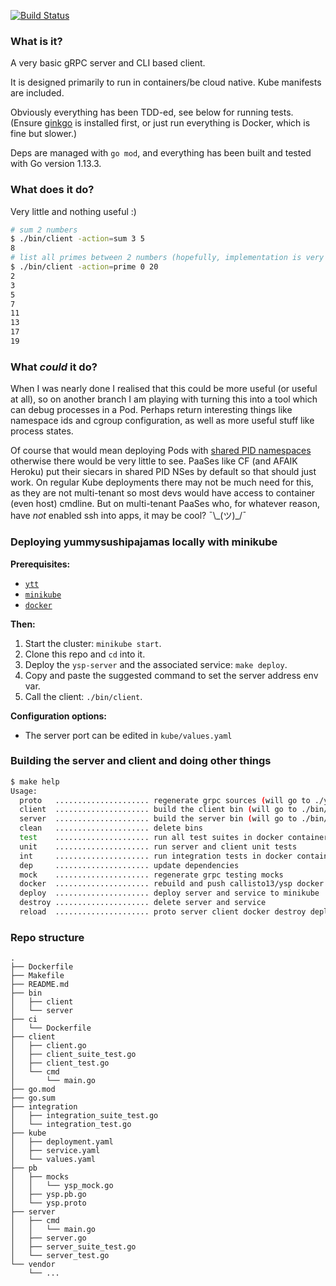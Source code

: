 [![Build Status](https://travis-ci.org/Callisto13/yummysushipajamas.svg?branch=master)](https://travis-ci.org/Callisto13/yummysushipajamas)

### What is it?

A very basic gRPC server and CLI based client.

It is designed primarily to run in containers/be cloud native. Kube manifests
are included.

Obviously everything has been TDD-ed, see below for running tests. (Ensure [ginkgo](https://onsi.github.io/ginkgo/) is installed first,
or just run everything is Docker, which is fine but slower.) 

Deps are managed with `go mod`, and everything has been built and tested
with Go version 1.13.3.

### What does it do?

Very little and nothing useful :)

```sh
# sum 2 numbers
$ ./bin/client -action=sum 3 5
8
# list all primes between 2 numbers (hopefully, implementation is very naive atm)
$ ./bin/client -action=prime 0 20
2
3
5
7
11
13
17
19
```

### What _could_ it do?

When I was nearly done I realised that this could be more useful (or useful at all), so on another branch
I am playing with turning this into a tool which can debug processes in a Pod.
Perhaps return interesting things like namespace ids and cgroup configuration, as well
as more useful stuff like process states.

Of course that would mean deploying Pods with [shared PID namespaces](https://kubernetes.io/docs/tasks/configure-pod-container/share-process-namespace/)
otherwise there would be very little to see. PaaSes like CF (and AFAIK Heroku) put their
siecars in shared PID NSes by default so that should just work. On regular Kube deployments there
may not be much need for this, as they are not multi-tenant so most devs would have access
to container (even host) cmdline. But on multi-tenant PaaSes who, for whatever reason, have _not_ enabled ssh into
apps, it may be cool? ¯\\\_(ツ)\_/¯

### Deploying yummysushipajamas locally with minikube

**Prerequisites:**
- [`ytt`](https://get-ytt.io/)
- [`minikube`](https://kubernetes.io/docs/tasks/tools/install-minikube/)
- [`docker`](https://docs.docker.com/v17.09/engine/installation/)

**Then:**
1. Start the cluster: `minikube start`.
1. Clone this repo and `cd` into it.
1. Deploy the `ysp-server` and the associated service: `make deploy`.
1. Copy and paste the suggested command to set the server address env var.
1. Call the client: `./bin/client`.

**Configuration options:**

- The server port can be edited in `kube/values.yaml`

### Building the server and client and doing other things
```sh
$ make help
Usage:
  proto   ..................... regenerate grpc sources (will go to ./ysp/ysp.proto)
  client  ..................... build the client bin (will go to ./bin/client)
  server  ..................... build the server bin (will go to ./bin/server)
  clean   ..................... delete bins
  test    ..................... run all test suites in docker container
  unit    ..................... run server and client unit tests
  int     ..................... run integration tests in docker container
  dep     ..................... update dependencies
  mock    ..................... regenerate grpc testing mocks
  docker  ..................... rebuild and push callisto13/ysp docker image
  deploy  ..................... deploy server and service to minikube
  destroy ..................... delete server and service
  reload  ..................... proto server client docker destroy deploy (aka rebuild and redeploy the lot)
```

### Repo structure
```
.
├── Dockerfile
├── Makefile
├── README.md
├── bin
│   ├── client
│   └── server
├── ci
│   └── Dockerfile
├── client
│   ├── client.go
│   ├── client_suite_test.go
│   ├── client_test.go
│   └── cmd
│       └── main.go
├── go.mod
├── go.sum
├── integration
│   ├── integration_suite_test.go
│   └── integration_test.go
├── kube
│   ├── deployment.yaml
│   ├── service.yaml
│   └── values.yaml
├── pb
│   ├── mocks
│   │   └── ysp_mock.go
│   ├── ysp.pb.go
│   └── ysp.proto
├── server
│   ├── cmd
│   │   └── main.go
│   ├── server.go
│   ├── server_suite_test.go
│   └── server_test.go
└── vendor
    └── ...
```
